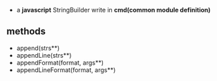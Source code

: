 - a **javascript** StringBuilder write in **cmd(common module definition)**

## methods
- append(strs**)
- appendLine(strs**)
- appendFormat(format, args**)
- appendLineFormat(format, args**) 